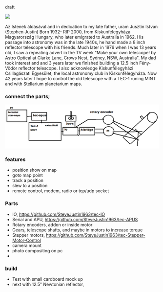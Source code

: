 draft

![](https://github.com/SteveJustin1963/tec-SCOPE/blob/master/pics/scope-steps1.png)


Az Istenek áldásával and in dedication to my late father, uram Jusztin Istvan (Stephen Justin) Born 1932- RIP 2000, from Kiskunfélegyháza Magyarország Hungary, who later emigrated to Australia in 1962. His passage into astronomy was in the late 1940s, he hand made a 8 inch reflector telescope with his friends. Much later in 1976 when I was 13 years old, I saw a repeating advert in the TV week "Make your own telescope! by Astro Optical at Clarke Lane, Crows Nest, Sydney, NSW, Australia". My dad took interest and and 3 years later we finished building a 12.5 inch Fény-Vödör reflector telescope. I also acknowledge Kiskunfélegyházi Csillagászati Egyesület; the local astronomy club in Kiskunfélegyháza. Now 42 years later I hope to control the old telescope with a TEC-1 runing MINT and with Stellarium planetarium maps.    

### connect the parts;
![](https://github.com/SteveJustin1963/tec-SCOPE/blob/master/pics/plan2.png)

### features
- position show on map
- goto map point
- track a position
- slew to a position 
- remote control, modem, radio or tcp/udp socket

### Parts 
- IO, https://github.com/SteveJustin1963/tec-IO
- Serial and APU, https://github.com/SteveJustin1963/tec-APUS
- Rotary encoders, addon or inside motor
- Gears, telescope shafts, and maybe in motors to increase torque
- Stepper motors, https://github.com/SteveJustin1963/tec-Stepper-Motor-Control
- camera mount
- photo compositing on pc
- 

### build
 - Test with small cardboard mock up
- next with 12.5" Newtonian reflector, 


